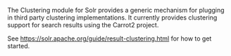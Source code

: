 The Clustering module for Solr provides a generic mechanism for plugging in third party clustering implementations.
It currently provides clustering support for search results using the Carrot2 project.

See https://solr.apache.org/guide/result-clustering.html for how to get started.
